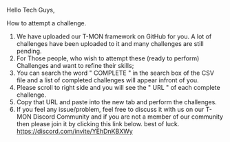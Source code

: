 Hello Tech Guys,

How to attempt a challenge.

1. We have uploaded our T-MON framework on GitHub for you. A lot of challenges have been uploaded to it and many challenges are still pending.
2. For Those people, who wish to attempt these (ready to perform) Challenges and want to refine their skills;
3. You can search the word " COMPLETE " in the search box of the CSV file and a list of completed challenges will appear infront of you.
4. Please scroll to right side and you will see the " URL " of each complete challenge.
5. Copy that URL and paste into the new tab and perform the challenges.
6. If you feel any issue/problem, feel free to discuss it with us on our T-MON Discord Community and if you are not a member of our community then please join it by clicking this link below. best of luck.
https://discord.com/invite/YEhDnKBXWy 
